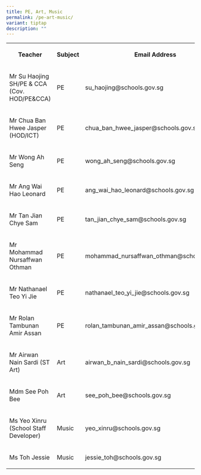 ```yaml
---
title: PE, Art, Music
permalink: /pe-art-music/
variant: tiptap
description: ""
---
```

<table style="minWidth: 75px">
<colgroup>
<col>
<col>
<col>
</colgroup>
<tbody>
<tr>
<th rowspan="1" colspan="1">
<p>Teacher</p>
</th>
<th rowspan="1" colspan="1">
<p>Subject</p>
</th>
<th rowspan="1" colspan="1">
<p>Email Address</p>
</th>
</tr>
<tr>
<td rowspan="1" colspan="1">
<p>Mr Su Haojing SH/PE &amp; CCA (Cov. HOD/PE&amp;CCA)</p>
</td>
<td rowspan="1" colspan="1">
<p>PE</p>
</td>
<td rowspan="1" colspan="1">
<p>su_haojing@schools.gov.sg</p>
</td>
</tr>
<tr>
<td rowspan="1" colspan="1">
<p>Mr Chua Ban Hwee Jasper (HOD/ICT)</p>
</td>
<td rowspan="1" colspan="1">
<p>PE</p>
</td>
<td rowspan="1" colspan="1">
<p>chua_ban_hwee_jasper@schools.gov.sg</p>
</td>
</tr>
<tr>
<td rowspan="1" colspan="1">
<p>Mr Wong Ah Seng</p>
</td>
<td rowspan="1" colspan="1">
<p>PE</p>
</td>
<td rowspan="1" colspan="1">
<p>wong_ah_seng@schools.gov.sg</p>
</td>
</tr>
<tr>
<td rowspan="1" colspan="1">
<p>Mr Ang Wai Hao Leonard</p>
</td>
<td rowspan="1" colspan="1">
<p>PE</p>
</td>
<td rowspan="1" colspan="1">
<p>ang_wai_hao_leonard@schools.gov.sg</p>
</td>
</tr>
<tr>
<td rowspan="1" colspan="1">
<p>Mr Tan Jian Chye Sam</p>
</td>
<td rowspan="1" colspan="1">
<p>PE</p>
</td>
<td rowspan="1" colspan="1">
<p>tan_jian_chye_sam@schools.gov.sg</p>
</td>
</tr>
<tr>
<td rowspan="1" colspan="1">
<p>Mr Mohammad Nursaffwan Othman</p>
</td>
<td rowspan="1" colspan="1">
<p>PE</p>
</td>
<td rowspan="1" colspan="1">
<p>mohammad_nursaffwan_othman@schools.gov.sg</p>
</td>
</tr>
<tr>
<td rowspan="1" colspan="1">
<p>Mr Nathanael Teo Yi Jie</p>
</td>
<td rowspan="1" colspan="1">
<p>PE</p>
</td>
<td rowspan="1" colspan="1">
<p>nathanael_teo_yi_jie@schools.gov.sg</p>
</td>
</tr>
<tr>
<td rowspan="1" colspan="1">
<p>Mr Rolan Tambunan Amir Assan</p>
</td>
<td rowspan="1" colspan="1">
<p>PE</p>
</td>
<td rowspan="1" colspan="1">
<p>rolan_tambunan_amir_assan@schools.gov.sg</p>
</td>
</tr>
<tr>
<td rowspan="1" colspan="1">
<p>Mr Airwan Nain Sardi (ST Art)</p>
</td>
<td rowspan="1" colspan="1">
<p>Art</p>
</td>
<td rowspan="1" colspan="1">
<p>airwan_b_nain_sardi@schools.gov.sg</p>
</td>
</tr>
<tr>
<td rowspan="1" colspan="1">
<p>Mdm See Poh Bee</p>
</td>
<td rowspan="1" colspan="1">
<p>Art</p>
</td>
<td rowspan="1" colspan="1">
<p>see_poh_bee@schools.gov.sg</p>
</td>
</tr>
<tr>
<td rowspan="1" colspan="1">
<p>Ms Yeo Xinru (School Staff Developer)</p>
</td>
<td rowspan="1" colspan="1">
<p>Music</p>
</td>
<td rowspan="1" colspan="1">
<p>yeo_xinru@schools.gov.sg</p>
</td>
</tr>
<tr>
<td rowspan="1" colspan="1">
<p>Ms Toh Jessie</p>
</td>
<td rowspan="1" colspan="1">
<p>Music</p>
</td>
<td rowspan="1" colspan="1">
<p>jessie_toh@schools.gov.sg</p>
</td>
</tr>
</tbody>
</table>
<p></p>